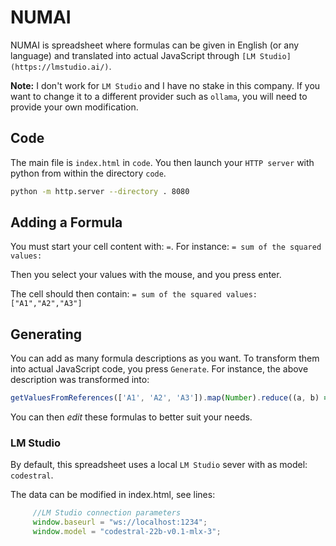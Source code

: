 # NUMAI
NUMAI is spreadsheet where formulas can be given in English (or any language) and translated into actual JavaScript through `[LM Studio](https://lmstudio.ai/)`.

**Note:** I don't work for `LM Studio` and I have no stake in this company. If you want to change it to a different provider such as `ollama`, you will need to provide your own modification.

## Code

The main file is `index.html` in `code`. You then launch your `HTTP server` with python from within the directory `code`.

```sh
python -m http.server --directory . 8080
```

## Adding a Formula

You must start your cell content with: `=`.
    For instance: `= sum of the squared values:`

Then you select your values with the mouse, and you press enter. 

The cell should then contain: `= sum of the squared values:["A1","A2","A3"]`

## Generating

You can add as many formula descriptions as you want. To transform them into actual JavaScript code, you press `Generate`.
For instance, the above description was transformed into:

```JavaScript
getValuesFromReferences(['A1', 'A2', 'A3']).map(Number).reduce((a, b) => a + b * b, 0)
```
You can then _edit_ these formulas to better suit your needs.

### LM Studio
 By default, this spreadsheet uses a local `LM Studio` sever with as model: `codestral`.

 The data can be modified in index.html, see lines:

 ```javascript
      //LM Studio connection parameters
      window.baseurl = "ws://localhost:1234";
      window.model = "codestral-22b-v0.1-mlx-3";

 ```
